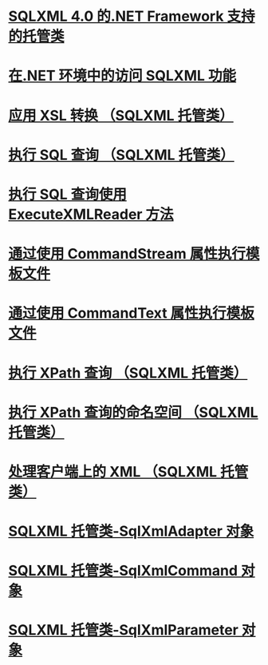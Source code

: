# [SQLXML 4.0 的.NET Framework 支持的托管类](sqlxml-4-0-net-framework-support-managed-classes.md)

# [在.NET 环境中的访问 SQLXML 功能](accessing-sqlxml-functionality-in-the-net-environment.md)
# [应用 XSL 转换 （SQLXML 托管类）](applying-an-xsl-transformation-sqlxml-managed-classes.md)
# [执行 SQL 查询 （SQLXML 托管类）](executing-sql-queries-sqlxml-managed-classes.md)
# [执行 SQL 查询使用 ExecuteXMLReader 方法](executing-sql-queries-by-using-the-executexmlreader-method.md)
# [通过使用 CommandStream 属性执行模板文件](executing-template-files-by-using-the-commandstream-property.md)
# [通过使用 CommandText 属性执行模板文件](executing-template-files-by-using-the-commandtext-property.md)
# [执行 XPath 查询 （SQLXML 托管类）](executing-xpath-queries-sqlxml-managed-classes.md)
# [执行 XPath 查询的命名空间 （SQLXML 托管类）](executing-xpath-queries-with-namespaces-sqlxml-managed-classes.md)
# [处理客户端上的 XML （SQLXML 托管类）](processing-xml-on-the-client-side-sqlxml-managed-classes.md)
# [SQLXML 托管类-SqlXmlAdapter 对象](sqlxml-managed-classes-sqlxmladapter-object.md)
# [SQLXML 托管类-SqlXmlCommand 对象](sqlxml-managed-classes-sqlxmlcommand-object.md)
# [SQLXML 托管类-SqlXmlParameter 对象](sqlxml-managed-classes-sqlxmlparameter-object.md)

